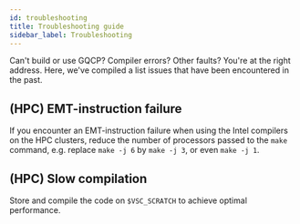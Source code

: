 ```yaml
---
id: troubleshooting
title: Troubleshooting guide
sidebar_label: Troubleshooting
---
```


Can't build or use GQCP? Compiler errors? Other faults? You're at the right address. Here, we've compiled a list issues that have been encountered in the past.

## (HPC) EMT-instruction failure
If you encounter an EMT-instruction failure when using the Intel compilers on the HPC clusters, reduce the number of processors passed to the `make` command, e.g. replace `make -j 6` by `make -j 3`, or even `make -j 1`.

## (HPC) Slow compilation
Store and compile the code on `$VSC_SCRATCH` to achieve optimal performance.

